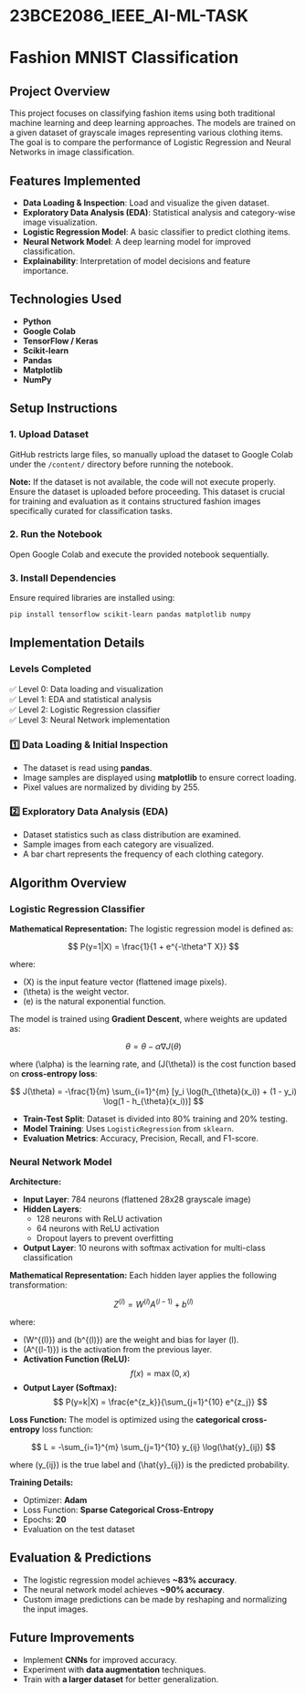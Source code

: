 # 23BCE2086_IEEE_AI-ML-TASK
# Fashion MNIST Classification

## Project Overview

This project focuses on classifying fashion items using both traditional machine learning and deep learning approaches. The models are trained on a given dataset of grayscale images representing various clothing items. The goal is to compare the performance of Logistic Regression and Neural Networks in image classification.

## Features Implemented

- **Data Loading & Inspection**: Load and visualize the given dataset.
- **Exploratory Data Analysis (EDA)**: Statistical analysis and category-wise image visualization.
- **Logistic Regression Model**: A basic classifier to predict clothing items.
- **Neural Network Model**: A deep learning model for improved classification.
- **Explainability**: Interpretation of model decisions and feature importance.

## Technologies Used

- **Python**
- **Google Colab**
- **TensorFlow / Keras**
- **Scikit-learn**
- **Pandas**
- **Matplotlib**
- **NumPy**

## Setup Instructions

### 1. Upload Dataset

GitHub restricts large files, so manually upload the dataset to Google Colab under the `/content/` directory before running the notebook.

**Note:** If the dataset is not available, the code will not execute properly. Ensure the dataset is uploaded before proceeding. This dataset is crucial for training and evaluation as it contains structured fashion images specifically curated for classification tasks.

### 2. Run the Notebook

Open Google Colab and execute the provided notebook sequentially.

### 3. Install Dependencies

Ensure required libraries are installed using:

```sh
pip install tensorflow scikit-learn pandas matplotlib numpy
```

## Implementation Details

### Levels Completed

✅ Level 0: Data loading and visualization\
✅ Level 1: EDA and statistical analysis\
✅ Level 2: Logistic Regression classifier\
✅ Level 3: Neural Network implementation

### 1️⃣ Data Loading & Initial Inspection

- The dataset is read using **pandas**.
- Image samples are displayed using **matplotlib** to ensure correct loading.
- Pixel values are normalized by dividing by 255.

### 2️⃣ Exploratory Data Analysis (EDA)

- Dataset statistics such as class distribution are examined.
- Sample images from each category are visualized.
- A bar chart represents the frequency of each clothing category.

## Algorithm Overview

### Logistic Regression Classifier

**Mathematical Representation:**
The logistic regression model is defined as:

$$
P(y=1|X) = \frac{1}{1 + e^{-\theta^T X}}
$$

where:

- \(X\) is the input feature vector (flattened image pixels).
- \(\theta\) is the weight vector.
- \(e\) is the natural exponential function.

The model is trained using **Gradient Descent**, where weights are updated as:

$$
\theta = \theta - \alpha \nabla J(\theta)
$$

where \(\alpha\) is the learning rate, and \(J(\theta)\) is the cost function based on **cross-entropy loss**:

$$
J(\theta) = -\frac{1}{m} \sum_{i=1}^{m} [y_i \log(h_{\theta}(x_i)) + (1 - y_i) \log(1 - h_{\theta}(x_i))]
$$

- **Train-Test Split**: Dataset is divided into 80% training and 20% testing.
- **Model Training**: Uses `LogisticRegression` from `sklearn`.
- **Evaluation Metrics**: Accuracy, Precision, Recall, and F1-score.

### Neural Network Model

**Architecture:**

- **Input Layer**: 784 neurons (flattened 28x28 grayscale image)
- **Hidden Layers**:
  - 128 neurons with ReLU activation
  - 64 neurons with ReLU activation
  - Dropout layers to prevent overfitting
- **Output Layer**: 10 neurons with softmax activation for multi-class classification

**Mathematical Representation:**
Each hidden layer applies the following transformation:

$$
Z^{(l)} = W^{(l)} A^{(l-1)} + b^{(l)}
$$

where:

- \(W^{(l)}\) and \(b^{(l)}\) are the weight and bias for layer \(l\).
- \(A^{(l-1)}\) is the activation from the previous layer.
- **Activation Function (ReLU):**
  $$
  f(x) = \max(0, x)
  $$
- **Output Layer (Softmax):**
  $$
  P(y=k|X) = \frac{e^{z_k}}{\sum_{j=1}^{10} e^{z_j}}
  $$

**Loss Function:**
The model is optimized using the **categorical cross-entropy** loss function:

$$
L = -\sum_{i=1}^{m} \sum_{j=1}^{10} y_{ij} \log(\hat{y}_{ij})
$$

where \(y_{ij}\) is the true label and \(\hat{y}_{ij}\) is the predicted probability.

**Training Details:**

- Optimizer: **Adam**
- Loss Function: **Sparse Categorical Cross-Entropy**
- Epochs: **20**
- Evaluation on the test dataset

## Evaluation & Predictions

- The logistic regression model achieves **\~83% accuracy**.
- The neural network model achieves **\~90% accuracy**.
- Custom image predictions can be made by reshaping and normalizing the input images.

## Future Improvements

- Implement **CNNs** for improved accuracy.
- Experiment with **data augmentation** techniques.
- Train with **a larger dataset** for better generalization.




##

